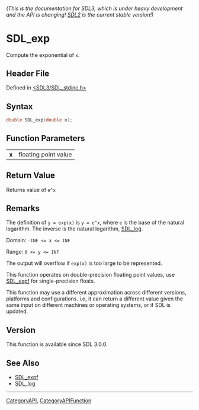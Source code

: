 ###### (This is the documentation for SDL3, which is under heavy development and the API is changing! [SDL2](https://wiki.libsdl.org/SDL2/) is the current stable version!)
# SDL_exp

Compute the exponential of `x`.

## Header File

Defined in [<SDL3/SDL_stdinc.h>](https://github.com/libsdl-org/SDL/blob/main/include/SDL3/SDL_stdinc.h)

## Syntax

```c
double SDL_exp(double x);

```

## Function Parameters

|           |                      |
| --------- | -------------------- |
| **x**     | floating point value |

## Return Value

Returns value of `e^x`

## Remarks

The definition of `y = exp(x)` is `y = e^x`, where `e` is the base of the
natural logarithm. The inverse is the natural logarithm,
[SDL_log](SDL_log).

Domain: `-INF <= x <= INF`

Range: `0 <= y <= INF`

The output will overflow if `exp(x)` is too large to be represented.

This function operates on double-precision floating point values, use
[SDL_expf](SDL_expf) for single-precision floats.

This function may use a different approximation across different versions,
platforms and configurations. i.e, it can return a different value given
the same input on different machines or operating systems, or if SDL is
updated.

## Version

This function is available since SDL 3.0.0.

## See Also

* [SDL_expf](SDL_expf)
* [SDL_log](SDL_log)

----
[CategoryAPI](CategoryAPI), [CategoryAPIFunction](CategoryAPIFunction)

